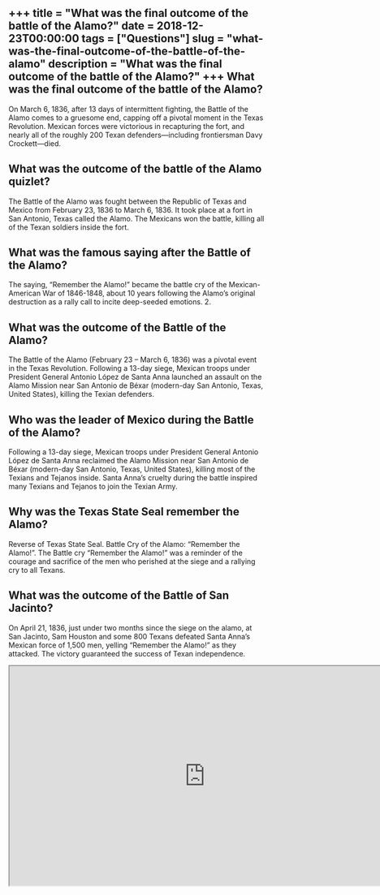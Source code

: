 +++
title = "What was the final outcome of the battle of the Alamo?"
date = 2018-12-23T00:00:00
tags = ["Questions"]
slug = "what-was-the-final-outcome-of-the-battle-of-the-alamo"
description = "What was the final outcome of the battle of the Alamo?"
+++
What was the final outcome of the battle of the Alamo?
------------------------------------------------------

On March 6, 1836, after 13 days of intermittent fighting, the Battle of the Alamo comes to a gruesome end, capping off a pivotal moment in the Texas Revolution. Mexican forces were victorious in recapturing the fort, and nearly all of the roughly 200 Texan defenders—including frontiersman Davy Crockett—died.

What was the outcome of the battle of the Alamo quizlet?
--------------------------------------------------------

The Battle of the Alamo was fought between the Republic of Texas and Mexico from February 23, 1836 to March 6, 1836. It took place at a fort in San Antonio, Texas called the Alamo. The Mexicans won the battle, killing all of the Texan soldiers inside the fort.

What was the famous saying after the Battle of the Alamo?
---------------------------------------------------------

The saying, “Remember the Alamo!” became the battle cry of the Mexican-American War of 1846-1848, about 10 years following the Alamo’s original destruction as a rally call to incite deep-seeded emotions. 2.

What was the outcome of the Battle of the Alamo?
------------------------------------------------

The Battle of the Alamo (February 23 – March 6, 1836) was a pivotal event in the Texas Revolution. Following a 13-day siege, Mexican troops under President General Antonio López de Santa Anna launched an assault on the Alamo Mission near San Antonio de Béxar (modern-day San Antonio, Texas, United States), killing the Texian defenders.

Who was the leader of Mexico during the Battle of the Alamo?
------------------------------------------------------------

Following a 13-day siege, Mexican troops under President General Antonio López de Santa Anna reclaimed the Alamo Mission near San Antonio de Béxar (modern-day San Antonio, Texas, United States), killing most of the Texians and Tejanos inside. Santa Anna’s cruelty during the battle inspired many Texians and Tejanos to join the Texian Army.

Why was the Texas State Seal remember the Alamo?
------------------------------------------------

Reverse of Texas State Seal. Battle Cry of the Alamo: “Remember the Alamo!”. The Battle cry “Remember the Alamo!” was a reminder of the courage and sacrifice of the men who perished at the siege and a rallying cry to all Texans.

What was the outcome of the Battle of San Jacinto?
--------------------------------------------------

On April 21, 1836, just under two months since the siege on the alamo, at San Jacinto, Sam Houston and some 800 Texans defeated Santa Anna’s Mexican force of 1,500 men, yelling “Remember the Alamo!” as they attacked. The victory guaranteed the success of Texan independence.

<iframe allow="accelerometer; autoplay; clipboard-write; encrypted-media; gyroscope; picture-in-picture" allowfullscreen="" class="__youtube_prefs__  epyt-is-override  no-lazyload" data-no-lazy="1" data-origheight="433" data-origwidth="770" data-skipgform_ajax_framebjll="" height="433" id="_ytid_97979" loading="lazy" src="https://www.youtube.com/embed/rvRHmbeRdJc?enablejsapi=1&autoplay=0&cc_load_policy=0&cc_lang_pref=&iv_load_policy=1&loop=0&modestbranding=0&rel=1&fs=1&playsinline=0&autohide=2&theme=dark&color=red&controls=1&" title="YouTube player" width="770"></iframe>